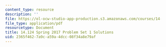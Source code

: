 ```yaml
---
content_type: resource
description: ''
file: https://ol-ocw-studio-app-production.s3.amazonaws.com/courses/14-124-microeconomic-theory-iv-spring-2017/2365f4627a9ca59a4dcc08f34a8e79af_MIT14_124S17_Pset1_sol.pdf
file_type: application/pdf
resourcetype: Document
title: 14.124 Spring 2017 Problem Set 1 Solutions
uid: 2365f462-7a9c-a59a-4dcc-08f34a8e79af
---
```

